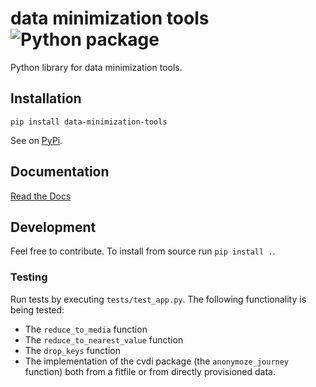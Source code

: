 # data minimization tools ![Python package](https://github.com/peng-data-minimization/minimizer/workflows/Python%20package/badge.svg)
Python library for data minimization tools.

## Installation

`pip install data-minimization-tools`

See on [PyPi](https://pypi.org/project/data-minimization-tools/).


## Documentation
[Read the Docs](https://data-minimization-tools.readthedocs.io/en/latest/)


## Development
Feel free to contribute. To install from source run `pip install .`.

### Testing
Run tests by executing `tests/test_app.py`. 
The following functionality is being tested:
- The `reduce_to_media` function
- The `reduce_to_nearest_value` function
- The `drop_keys` function
- The implementation of the cvdi package (the `anonymoze_journey` function) both from a fitfile or from directly provisioned data.

